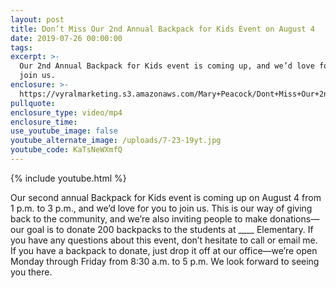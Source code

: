 ```yaml
---
layout: post
title: Don’t Miss Our 2nd Annual Backpack for Kids Event on August 4
date: 2019-07-26 00:00:00
tags:
excerpt: >-
  Our 2nd Annual Backpack for Kids event is coming up, and we’d love for you to
  join us.
enclosure: >-
  https://vyralmarketing.s3.amazonaws.com/Mary+Peacock/Dont+Miss+Our+2nd+Annual+Backpack+for+Kids+Event+on+August+4.mp4
pullquote:
enclosure_type: video/mp4
enclosure_time:
use_youtube_image: false
youtube_alternate_image: /uploads/7-23-19yt.jpg
youtube_code: KaTsNeWXmfQ
---
```


{% include youtube.html %}

Our second annual Backpack for Kids event is coming up on August 4 from 1 p.m. to 3 p.m., and we’d love for you to join us. This is our way of giving back to the community, and we’re also inviting people to make donations—our goal is to donate 200 backpacks to the students at \_\_\_\_ Elementary. If you have any questions about this event, don’t hesitate to call or email me. If you have a backpack to donate, just drop it off at our office—we’re open Monday through Friday from 8:30 a.m. to 5 p.m. We look forward to seeing you there.
